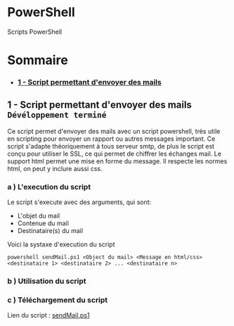# PowerShell
Scripts PowerShell

# Sommaire
* ### [1 - Script permettant d'envoyer des mails](https://github.com/yoyo1637/PowerShell/blob/master/sendMail.ps1)

## 1 - Script permettant d'envoyer des mails `Dévéloppement terminé`
Ce script permet d'envoyer des mails avec un script powershell, très utile en scripting pour envoyer un rapport ou autres messages important. Ce script s'adapte théoriquement à tous serveur smtp, de plus le script est conçu pour utiliser le SSL, ce qui permet de chiffrer les échanges mail. Le support html permet une mise en forme du message. Il respecte les normes html, on peut y inclure aussi css.

### a ) L'execution du script
Le script s'execute avec des arguments, qui sont:
   * L'objet du mail
   * Contenue du mail
   * Destinataire(s) du mail

Voici la systaxe d'execution du script
```
powershell sendMail.ps1 <Object du mail> <Message en html/css> <destinataire 1> <destinataire 2> ... <destinataire n>
```

### b ) Utilisation du script


### c ) Téléchargement du script
Lien du script : [sendMail.ps1](https://github.com/yoyo1637/PowerShell/blob/master/sendMail.ps1)
